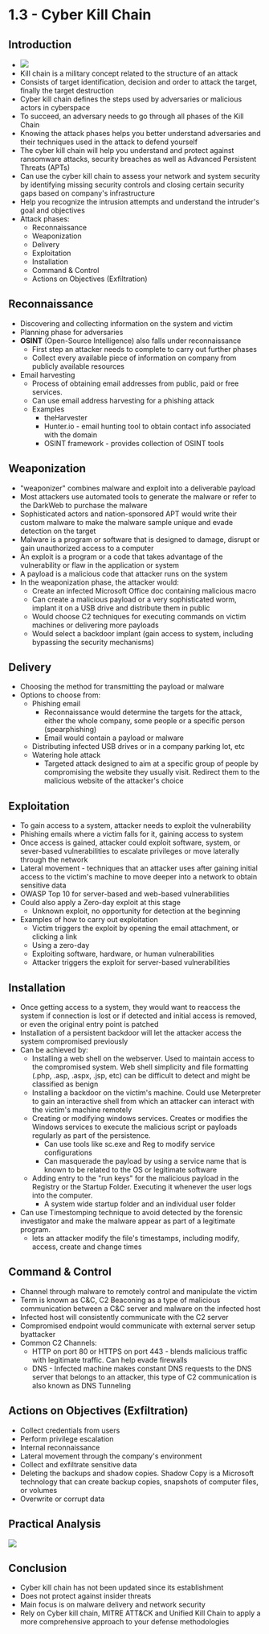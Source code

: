 # 1.3 - Cyber Kill Chain
## Introduction
- ![](assets/Pasted%20image%2020241006141033.png)
- Kill chain is a military concept related to the structure of an attack
- Consists of target identification, decision and order to attack the target, finally the target destruction
- Cyber kill chain defines the steps used by adversaries or malicious actors in cyberspace
- To succeed, an adversary needs to go through all phases of the Kill Chain
- Knowing the attack phases helps you better understand adversaries and their techniques used in the attack to defend yourself
- The cyber kill chain will help you understand and protect against ransomware attacks, security breaches as well as Advanced Persistent Threats (APTs)
- Can use the cyber kill chain to assess your network and system security by identifying missing security controls and closing certain security gaps based on company's infrastructure
- Help you recognize the intrusion attempts and understand the intruder's goal and objectives
- Attack phases:
	- Reconnaissance
	- Weaponization
	- Delivery
	- Exploitation
	- Installation
	- Command & Control
	- Actions on Objectives (Exfiltration)
## Reconnaissance
- Discovering and collecting information on the system and victim
- Planning phase for adversaries
- **OSINT** (Open-Source Intelligence) also falls under reconnaissance
	- First step an attacker needs to complete to carry out further phases
	- Collect every available piece of information on company from publicly available resources
- Email harvesting
	- Process of obtaining email addresses from public, paid or free services.
	- Can use email address harvesting for a phishing attack
	- Examples
		- theHarvester
		- Hunter.io - email hunting tool to obtain contact info associated with the domain
		- OSINT framework - provides collection of OSINT tools
## Weaponization
- "weaponizer" combines malware and exploit into a deliverable payload
- Most attackers use automated tools to generate the malware or refer to the DarkWeb to purchase the malware
- Sophisticated actors and nation-sponsored APT would write their custom malware to make the malware sample unique and evade detection on the target
- Malware is a program or software that is designed to damage, disrupt or gain unauthorized access to a computer
- An exploit is a program or a code that takes advantage of the vulnerability or flaw in the application or system
- A payload is a malicious code that attacker runs on the system
- In the weaponization phase, the attacker would:
	- Create an infected Microsoft Office doc containing malicious macro
	- Can create a malicious payload or a very sophisticated worm, implant it on a USB drive and distribute them in public
	- Would choose C2 techniques for executing commands on victim machines or delivering more payloads
	- Would select a backdoor implant (gain access to system, including bypassing the security mechanisms)
## Delivery
- Choosing the method for transmitting the payload or malware
- Options to choose from:
	- Phishing email
		- Reconnaissance would determine the targets for the attack, either the whole company, some people or a specific person (spearphishing)
		- Email would contain a payload or malware
	- Distributing infected USB drives or in a company parking lot, etc
	- Watering hole attack
		- Targeted attack designed to aim at a specific group of people by compromising the website they usually visit. Redirect them to the malicious website of the attacker's choice
## Exploitation
- To gain access to a system, attacker needs to exploit the vulnerability
- Phishing emails where a victim falls for it, gaining access to system
- Once access is gained, attacker could exploit software, system, or sever-based vulnerabilities to escalate privileges or move laterally through the network
- Lateral movement - techniques that an attacker uses after gaining initial access to the victim's machine to move deeper into a network to obtain sensitive data
- OWASP Top 10 for server-based and web-based vulnerabilities
- Could also apply a Zero-day exploit at this stage
	- Unknown exploit, no opportunity for detection at the beginning
- Examples of how to carry out exploitation
	- Victim triggers the exploit by opening the email attachment, or clicking a link
	- Using a zero-day
	- Exploiting software, hardware, or human vulnerabilities
	- Attacker triggers the exploit for server-based vulnerabilities
## Installation
- Once getting access to a system, they would want to reaccess the system if connection is lost or if detected and initial access is removed, or even the original entry point is patched
- Installation of a persistent backdoor will let the attacker access the system compromised previously
- Can be achieved by:
	- Installing a web shell on the webserver. Used to maintain access to the compromised system. Web shell simplicity and file formatting  (.php, .asp, .aspx, .jsp, etc) can be difficult to detect and might be classified as benign
	- Installing a backdoor on the victim's machine. Could use Meterpreter to gain an interactive shell from which an attacker can interact with the victim's machine remotely
	- Creating or modifying windows services. Creates or modifies the Windows services to execute the malicious script or payloads regularly as part of the persistence.
		- Can use tools like sc.exe and Reg to modify service configurations
		- Can masquerade the payload by using a service name that is known to be related to the OS or legitimate software
	- Adding entry to the "run keys" for the malicious payload in the Registry or the Startup Folder. Executing it whenever the user logs into the computer.
		- A system wide startup folder and an individual user folder
- Can use Timestomping technique to avoid detected by the forensic investigator and make the malware appear as part of a legitimate program.
	- lets an attacker modify the file's timestamps, including modify, access, create and change times
## Command & Control
- Channel through malware to remotely control and manipulate the victim
- Term is known as C&C, C2 Beaconing as a type of malicious communication between a C&C server and malware on the infected host
- Infected host will consistently communicate with the C2 server
- Compromised endpoint would communicate with external server setup byattacker
- Common C2 Channels:
	- HTTP on port 80 or HTTPS on port 443 - blends malicious traffic with legitimate traffic. Can help evade firewalls
	- DNS - Infected machine makes constant DNS requests to the DNS server that belongs to an attacker, this type of C2 communication is also known as DNS Tunneling
## Actions on Objectives (Exfiltration)
- Collect credentials from users
- Perform privilege escalation
- Internal reconnaissance
- Lateral movement through the company's environment
- Collect and exfiltrate sensitive data
- Deleting the backups and shadow copies. Shadow Copy is a Microsoft technology that can create backup copies, snapshots of computer files, or volumes
- Overwrite or corrupt data
## Practical Analysis
![](assets/Pasted%20image%2020241006151002.png)
## Conclusion
- Cyber kill chain has not been updated since its establishment
- Does not protect against insider threats
- Main focus is on malware delivery and network security
- Rely on Cyber kill chain, MITRE ATT&CK and Unified Kill Chain to apply a more comprehensive approach to your defense methodologies